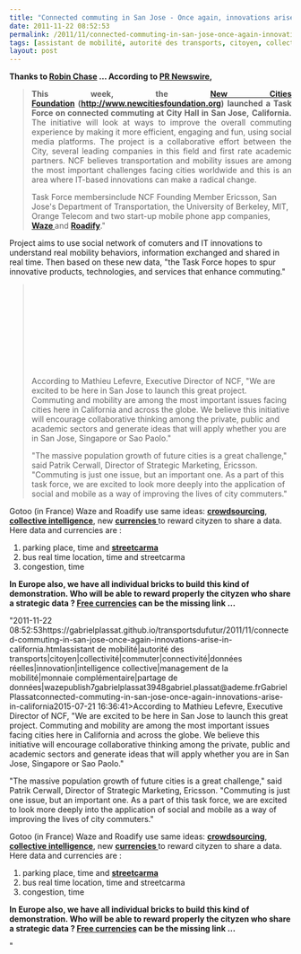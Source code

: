 ```yaml
---
title: "Connected commuting in San Jose - Once again, innovations arise in California"
date: 2011-11-22 08:52:53
permalink: /2011/11/connected-commuting-in-san-jose-once-again-innovations-arise-in-california.html
tags: [assistant de mobilité, autorité des transports, citoyen, collectivité, commuter, connectivité, données réelles, innovation, intelligence collective, management de la mobilité, monnaie complémentaire, partage de données, waze]
layout: post
---
```


<p style="text-align: justify;"><strong>Thanks to <a href="https://gabrielplassat.github.io/transportsdufutur/2011/10/3-videos-extraites-du-forum-des-innovations-ademe.html" target="_blank">Robin Chase</a> ... According to <a href="http://www.prnewswire.com/news-releases/new-cities-foundation-launches-task-force-on-connected-commuting-in-san-jose-california-134108348.html" target="_blank">PR Newswire</a>, </strong></p> <blockquote> <p style="text-align: justify;"><strong>This week, the </strong><a href=""http://www.newcitiesfoundation.org/"" target=""_blank""><strong>New Cities Foundation</strong></a><strong> </strong><strong>(</strong><strong><a href=""http://www.newcitiesfoundation.org/"" target=""_blank"">http://www.newcitiesfoundation.org</a>)</strong> <strong>launched a Task Force on connected commuting at City Hall in</strong> <strong>San Jose</strong><strong>,</strong> <strong>California</strong><strong>.</strong> The initiative will look at ways to improve the overall commuting  experience by making it more efficient, engaging and fun, using social  media platforms. The project is a collaborative effort between the City,  several leading companies in this field and first rate academic  partners. NCF believes transportation and mobility issues are among the  most important challenges facing cities worldwide and this is an area  where IT-based innovations can make a radical change.</p> <p style=""text-align: justify>Task Force membersinclude NCF Founding Member Ericsson, San Jose's Department of Transportation, the University of Berkeley, MIT, Orange Telecom and two start-up mobile phone app companies, <a href="https://gabrielplassat.github.io/transportsdufutur/2010/03/waze-arrive-en-france-cest-quoi-.html"" target=""_blank""><strong>Waze </strong></a>and <a href=""http://www.google.fr/url?sa=t&rct=j&q=roadify&source=web&cd=1&ved=0CCoQFjAA&url=http%3A%2F%2Fwww.roadify.com%2F&ei=j0_LTtraOtO08QON14y9Dw&usg=AFQjCNHcUrlNE84bSsvA_F6JX5iHiZHhWA&cad=rja"" target=""_blank""><strong>Roadify</strong></a>."</p> </blockquote> <p style=""text-align: justify>Project aims to use social network of comuters and IT innovations to understand real mobility behaviors, information exchanged and shared in real time. Then based on these new data, "the Task Force hopes to spur innovative products,  technologies, and services that enhance commuting." </p>  <!--more-->   <blockquote><iframe frameborder=""0"" height=""315"" src=""http://www.youtube.com/embed/NchVXvsVX7I"" width=""560""></iframe> <p style=""text-align: justify>According to Mathieu Lefevre, Executive Director of NCF, "We are excited to be here in San Jose to launch this great project. Commuting and mobility are among the most important issues facing cities here in California  and across the globe. We believe this initiative will encourage  collaborative thinking among the private, public and academic sectors  and generate ideas that will apply whether you are in San Jose, Singapore or Sao Paolo."</p> <p style=""text-align: justify>"The  massive population growth of future cities is a great challenge," said  Patrik Cerwall, Director of Strategic Marketing, Ericsson. "Commuting is  just one issue, but an important one. As a part of this task  force, we are excited to look more deeply into the application of social  and mobile as a way of improving the lives of city commuters."</p> </blockquote> <p style=""text-align: justify>Gotoo (in France) Waze and Roadify use same ideas: <a href="https://gabrielplassat.github.io/transportsdufutur/2011/08/le-reverse-marketing-utilisant-le-tsunami-des-donnees-le-consommateur-reprend-la-main-quelles-conseq.html"" target=""_self""><strong>crowdsourcing</strong></a>, <a href="https://gabrielplassat.github.io/transportsdufutur/2011/11/intelligence-collective-et-transports-du-futur.html"" target=""_blank""><strong>collective intelligence</strong></a>, new <a href="https://gabrielplassat.github.io/transportsdufutur/2011/09/transports-mobilites-quelles-sont-les-5-innovations-qui-peuvent-changer-les-comportements.html"" target=""_blank""><strong>currencies </strong></a>to reward cityzen to share a data. Here data and currencies are :</p> <ol> <li>parking place, time and <a href=""http://www.roadify.com/howto-points.php"" target=""_blank""><strong>streetcarma</strong></a></li> <li>bus real time location, time and streetcarma</li> <li>congestion, time</li> </ol> <p style=""text-align: justify><strong>In Europe also, we have all individual bricks to build this kind of demonstration. Who will be able to reward properly the cityzen who share a strategic data ? <a href=""http://people.thetransitioner.org/page/free-currencies-1"" target=""_blank"">Free currencies</a> can be the missing link ...</strong></p> <ol> </ol>"2011-11-22 08:52:53https://gabrielplassat.github.io/transportsdufutur/2011/11/connected-commuting-in-san-jose-once-again-innovations-arise-in-california.htmlassistant de mobilité|autorité des transports|citoyen|collectivité|commuter|connectivité|données réelles|innovation|intelligence collective|management de la mobilité|monnaie complémentaire|partage de données|wazepublish7gabrielplassat3948gabriel.plassat@ademe.frGabrielPlassatconnected-commuting-in-san-jose-once-again-innovations-arise-in-california2015-07-21 16:36:41>According to Mathieu Lefevre, Executive Director of NCF, "We are excited to be here in San Jose to launch this great project. Commuting and mobility are among the most important issues facing cities here in California  and across the globe. We believe this initiative will encourage  collaborative thinking among the private, public and academic sectors  and generate ideas that will apply whether you are in San Jose, Singapore or Sao Paolo."</p> <p style=""text-align: justify>"The  massive population growth of future cities is a great challenge," said  Patrik Cerwall, Director of Strategic Marketing, Ericsson. "Commuting is  just one issue, but an important one. As a part of this task  force, we are excited to look more deeply into the application of social  and mobile as a way of improving the lives of city commuters."</p> </blockquote> <p style=""text-align: justify>Gotoo (in France) Waze and Roadify use same ideas: <a href="https://gabrielplassat.github.io/transportsdufutur/2011/08/le-reverse-marketing-utilisant-le-tsunami-des-donnees-le-consommateur-reprend-la-main-quelles-conseq.html"" target=""_self""><strong>crowdsourcing</strong></a>, <a href="https://gabrielplassat.github.io/transportsdufutur/2011/11/intelligence-collective-et-transports-du-futur.html"" target=""_blank""><strong>collective intelligence</strong></a>, new <a href="https://gabrielplassat.github.io/transportsdufutur/2011/09/transports-mobilites-quelles-sont-les-5-innovations-qui-peuvent-changer-les-comportements.html"" target=""_blank""><strong>currencies </strong></a>to reward cityzen to share a data. Here data and currencies are :</p> <ol> <li>parking place, time and <a href=""http://www.roadify.com/howto-points.php"" target=""_blank""><strong>streetcarma</strong></a></li> <li>bus real time location, time and streetcarma</li> <li>congestion, time</li> </ol> <p style=""text-align: justify><strong>In Europe also, we have all individual bricks to build this kind of demonstration. Who will be able to reward properly the cityzen who share a strategic data ? <a href=""http://people.thetransitioner.org/page/free-currencies-1"" target=""_blank"">Free currencies</a> can be the missing link ...</strong></p> <ol> </ol>"
